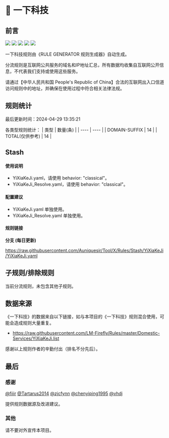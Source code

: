 # 🧸 一下科技

## 前言

![](https://shields.io/badge/-移除重复规则-ff69b4) ![](https://shields.io/badge/-DOMAIN与DOMAIN--SUFFIX合并-green) ![](https://shields.io/badge/-DOMAIN--SUFFIX间合并-critical) ![](https://shields.io/badge/-DOMAIN--SUFFIX与DOMAIN--KEYWORD合并-blue) ![](https://shields.io/badge/-IP--CIDR(6)合并-blueviolet) 

一下科技规则由《RULE GENERATOR 规则生成器》自动生成。

分流规则是互联网公共服务的域名和IP地址汇总，所有数据均收集自互联网公开信息，不代表我们支持或使用这些服务。

请通过【中华人民共和国 People's Republic of China】合法的互联网出入口信道访问规则中的地址，并确保在使用过程中符合相关法律法规。

## 规则统计

最后更新时间：2024-04-29 13:35:21

各类型规则统计：
| 类型 | 数量(条)  | 
| ---- | ----  |
| DOMAIN-SUFFIX | 14  | 
| TOTAL(仅供参考) | 14  | 


## Stash 

#### 使用说明
- YiXiaKeJi.yaml，请使用 behavior: "classical"。
- YiXiaKeJi_Resolve.yaml，请使用 behavior: "classical"。

#### 配置建议
- YiXiaKeJi.yaml 单独使用。
- YiXiaKeJi_Resolve.yaml 单独使用。

#### 规则链接
**分支 (每日更新)**

https://raw.githubusercontent.com/Auniquesir/Tool/X/Rules/Stash/YiXiaKeJi/YiXiaKeJi.yaml











## 子规则/排除规则


当前分流规则，未包含其他子规则。

## 数据来源

《一下科技》的数据来自以下链接，如与本项目的《一下科技》规则混合使用，可能会造成规则大量重复。

- https://raw.githubusercontent.com/LM-Firefly/Rules/master/Domestic-Services/YiXiaKeJi.list


感谢以上规则作者的辛勤付出（排名不分先后）。

## 最后

### 感谢

[@fiiir](https://github.com/fiiir) [@Tartarus2014](https://github.com/Tartarus2014) [@zjcfynn](https://github.com/zjcfynn) [@chenyiping1995](https://github.com/chenyiping1995) [@vhdj](https://github.com/vhdj)

提供规则数据源及改进建议。

### 其他

请不要对外宣传本项目。